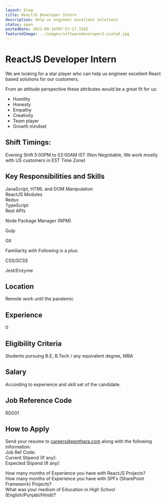 ```yaml
---
layout: blog
title: ReactJS Developer Intern
description: Help us engineer excellent solutions
status: open
postedDate: 2021-09-16T07:57:27.318Z
featuredImage: ../images/softwaredeveloper2-scaled.jpg
---
```

# ReactJS Developer Intern

We are looking for a star player who can help us engineer excellent React based solutions for our customers.

From an attitude perspective these attributes would be a great fit for us:

* Humility
* Honesty
* Empathy
* Creativity
* Team player
* Growth mindset

## Shift Timings:

Evening Shift 5:00PM to 02:00AM IST (Non Negotiable, We work mostly with US customers in EST Time Zone)

## Key Responsibilities and Skills

JavaScript, HTML and DOM Manipulation\
ReactJS Modules\
Redux\
TypeScript\
Rest APIs

Node Package Manager (NPM)

Gulp

Git

Familiarity with Following is a plus:

CSS/SCSS

Jest/Enzyme

## Location

Remote work until the pandemic

## Experience

0

## Eligibility Criteria

Students pursuing B.E, B.Tech / any equivalent degree, MBA 

## Salary

According to experience and skill set of the candidate.

## Job Reference Code

RD001

## How to Apply

Send your resume to [careers@penthara.com](mailto:careers@penthara.com) along with the following information:\
Job Ref Code:\
Current Stipend (If any):\
Expected Stipend (If any):

How many months of Experience you have with ReactJS Projects?\
How many months of Experience you have with SPFx (SharePoint Framework) Projects?\
What was your medium of Education in High School (English/Punjabi/Hindi)?